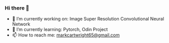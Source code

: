 ### Hi there 👋

<!--
**mark2661/mark2661** is a ✨ _special_ ✨ repository because its `README.md` (this file) appears on your GitHub profile.

Here are some ideas to get you started: -->

- 🔭 I’m currently working on: Image Super Resolution Convolutional Neural Network
- 🌱 I’m currently learning: Pytorch, Odin Project
- 📫 How to reach me: markcartwright65@gmail.com

